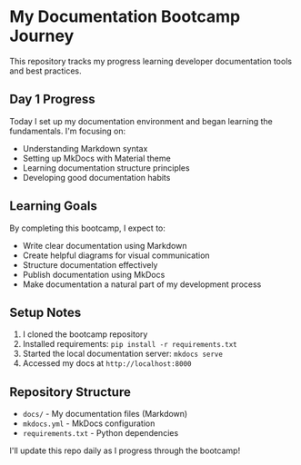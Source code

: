 # My Documentation Bootcamp Journey

This repository tracks my progress learning developer documentation tools and best practices.

## Day 1 Progress

Today I set up my documentation environment and began learning the fundamentals. I'm focusing on:

- Understanding Markdown syntax
- Setting up MkDocs with Material theme
- Learning documentation structure principles
- Developing good documentation habits

## Learning Goals

By completing this bootcamp, I expect to:

- Write clear documentation using Markdown
- Create helpful diagrams for visual communication
- Structure documentation effectively
- Publish documentation using MkDocs
- Make documentation a natural part of my development process

## Setup Notes

1. I cloned the bootcamp repository
2. Installed requirements: `pip install -r requirements.txt`
3. Started the local documentation server: `mkdocs serve`
4. Accessed my docs at `http://localhost:8000`

## Repository Structure

- `docs/` - My documentation files (Markdown)
- `mkdocs.yml` - MkDocs configuration
- `requirements.txt` - Python dependencies

I'll update this repo daily as I progress through the bootcamp!
